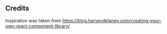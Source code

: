 ## Credits

Inspiration was taken from https://blog.harveydelaney.com/creating-your-own-react-component-library/
